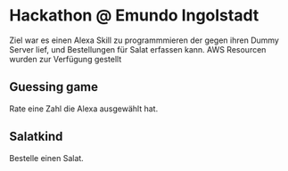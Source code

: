 # Hackathon @ Emundo Ingolstadt

Ziel war es einen Alexa Skill zu programmmieren der gegen ihren Dummy Server lief, und Bestellungen für Salat erfassen kann.
AWS Resourcen wurden zur Verfügung gestellt

## Guessing game

Rate eine Zahl die Alexa ausgewählt hat.

## Salatkind

Bestelle einen Salat. 
